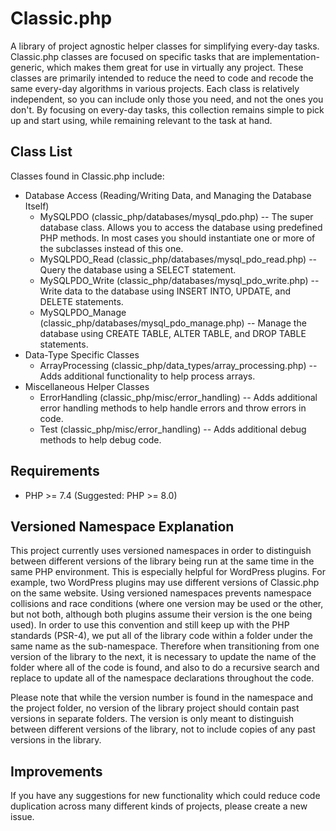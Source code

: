 # Classic.php
A library of project agnostic helper classes for simplifying every-day tasks. Classic.php classes are focused on specific tasks that are implementation-generic, which makes them great for use in virtually any project. These classes are primarily intended to reduce the need to code and recode the same every-day algorithms in various projects. Each class is relatively independent, so you can include only those you need, and not the ones you don't. By focusing on every-day tasks, this collection remains simple to pick up and start using, while remaining relevant to the task at hand.

## Class List
Classes found in Classic.php include:

* Database Access (Reading/Writing Data, and Managing the Database Itself)
  * MySQLPDO (classic_php/databases/mysql_pdo.php) -- The super database class. Allows you to access the database using predefined PHP methods. In most cases you should instantiate one or more of the subclasses instead of this one.
  * MySQLPDO_Read (classic_php/databases/mysql_pdo_read.php) -- Query the database using a SELECT statement.
  * MySQLPDO_Write (classic_php/databases/mysql_pdo_write.php) -- Write data to the database using INSERT INTO, UPDATE, and DELETE statements.
  * MySQLPDO_Manage (classic_php/databases/mysql_pdo_manage.php) -- Manage the database using CREATE TABLE, ALTER TABLE, and DROP TABLE statements.
* Data-Type Specific Classes
  * ArrayProcessing (classic_php/data_types/array_processing.php) -- Adds additional functionality to help process arrays.
* Miscellaneous Helper Classes
  * ErrorHandling (classic_php/misc/error_handling) -- Adds additional error handling methods to help handle errors and throw errors in code.
  * Test (classic_php/misc/error_handling) -- Adds additional debug methods to help debug code.

## Requirements
* PHP >= 7.4 (Suggested: PHP >= 8.0)

## Versioned Namespace Explanation
This project currently uses versioned namespaces in order to distinguish between different versions of the library being run at the same time in the same PHP environment. This is especially helpful for WordPress plugins. For example, two WordPress plugins may use different versions of Classic.php on the same website. Using versioned namespaces prevents namespace collisions and race conditions (where one version may be used or the other, but not both, although both plugins assume their version is the one being used). In order to use this convention and still keep up with the PHP standards (PSR-4), we put all of the library code within a folder under the same name as the sub-namespace. Therefore when transitioning from one version of the library to the next, it is necessary to update the name of the folder where all of the code is found, and also to do a recursive search and replace to update all of the namespace declarations throughout the code.

Please note that while the version number is found in the namespace and the project folder, no version of the library project should contain past versions in separate folders. The version is only meant to distinguish between different versions of the library, not to include copies of any past versions in the library.

## Improvements
If you have any suggestions for new functionality which could reduce code duplication across many different kinds of projects, please create a new issue.